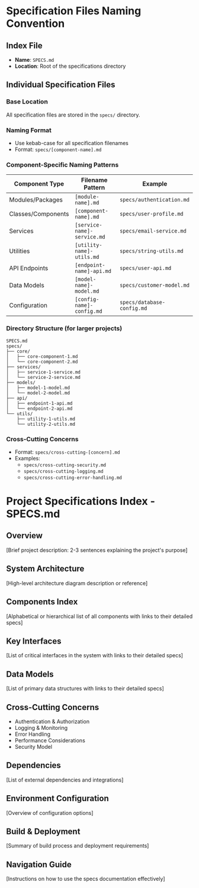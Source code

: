 # Specification Files Naming Convention

## Index File
- **Name**: `SPECS.md`
- **Location**: Root of the specifications directory

## Individual Specification Files

### Base Location
All specification files are stored in the `specs/` directory.

### Naming Format
- Use kebab-case for all specification filenames
- Format: `specs/[component-name].md`

### Component-Specific Naming Patterns
| Component Type | Filename Pattern | Example |
|----------------|------------------|---------|
| Modules/Packages | `[module-name].md` | `specs/authentication.md` |
| Classes/Components | `[component-name].md` | `specs/user-profile.md` |
| Services | `[service-name]-service.md` | `specs/email-service.md` |
| Utilities | `[utility-name]-utils.md` | `specs/string-utils.md` |
| API Endpoints | `[endpoint-name]-api.md` | `specs/user-api.md` |
| Data Models | `[model-name]-model.md` | `specs/customer-model.md` |
| Configuration | `[config-name]-config.md` | `specs/database-config.md` |

### Directory Structure (for larger projects)
```
SPECS.md
specs/
├── core/
│   ├── core-component-1.md
│   └── core-component-2.md
├── services/
│   ├── service-1-service.md
│   └── service-2-service.md
├── models/
│   ├── model-1-model.md
│   └── model-2-model.md
├── api/
│   ├── endpoint-1-api.md
│   └── endpoint-2-api.md
└── utils/
    ├── utility-1-utils.md
    └── utility-2-utils.md
```

### Cross-Cutting Concerns
- Format: `specs/cross-cutting-[concern].md`
- Examples:
  - `specs/cross-cutting-security.md`
  - `specs/cross-cutting-logging.md`
  - `specs/cross-cutting-error-handling.md`

# Project Specifications Index - SPECS.md

## Overview
[Brief project description: 2-3 sentences explaining the project's purpose]

## System Architecture
[High-level architecture diagram description or reference]

## Components Index
[Alphabetical or hierarchical list of all components with links to their detailed specs]

## Key Interfaces
[List of critical interfaces in the system with links to their detailed specs]

## Data Models
[List of primary data structures with links to their detailed specs]

## Cross-Cutting Concerns
- Authentication & Authorization
- Logging & Monitoring
- Error Handling
- Performance Considerations
- Security Model

## Dependencies
[List of external dependencies and integrations]

## Environment Configuration
[Overview of configuration options]

## Build & Deployment
[Summary of build process and deployment requirements]

## Navigation Guide
[Instructions on how to use the specs documentation effectively]